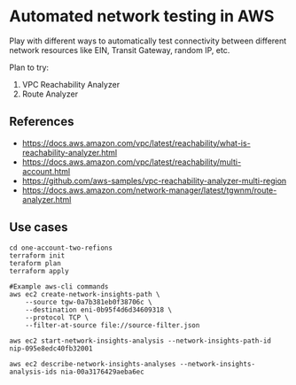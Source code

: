 # Automated network testing in AWS

Play with different ways to automatically test connectivity between different network resources like EIN, Transit Gateway, random IP, etc.

Plan to try:

1. VPC Reachability Analyzer
2. Route Analyzer

## References
- https://docs.aws.amazon.com/vpc/latest/reachability/what-is-reachability-analyzer.html
- https://docs.aws.amazon.com/vpc/latest/reachability/multi-account.html
- https://github.com/aws-samples/vpc-reachability-analyzer-multi-region
- https://docs.aws.amazon.com/network-manager/latest/tgwnm/route-analyzer.html

## Use cases

```shell
cd one-account-two-refions
terraform init
teraform plan
terraform apply

#Example aws-cli commands
aws ec2 create-network-insights-path \
    --source tgw-0a7b381eb0f38706c \
    --destination eni-0b95f4d6d34609318 \
    --protocol TCP \
    --filter-at-source file://source-filter.json

aws ec2 start-network-insights-analysis --network-insights-path-id nip-095e8edc40fb32001

aws ec2 describe-network-insights-analyses --network-insights-analysis-ids nia-00a3176429aeba6ec
```
